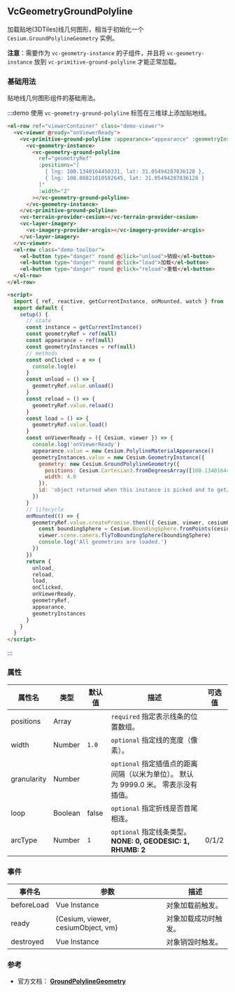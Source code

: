## VcGeometryGroundPolyline

加载贴地(3DTiles)线几何图形，相当于初始化一个 `Cesium.GroundPolylineGeometry` 实例。

**注意**：需要作为 `vc-geometry-instance` 的子组件，并且将 `vc-geometry-instance` 放到 `vc-primitive-ground-polyline` 才能正常加载。

### 基础用法

贴地线几何图形组件的基础用法。

:::demo 使用 `vc-geometry-ground-polyline` 标签在三维球上添加贴地线。

```html
<el-row ref="viewerContainer" class="demo-viewer">
  <vc-viewer @ready="onViewerReady">
    <vc-primitive-ground-polyline :appearance="appearance" :geometryInstances="geometryInstances" @click="onClicked">
      <vc-geometry-instance>
        <vc-geometry-ground-polyline
          ref="geometryRef"
          :positions="[
            { lng: 100.1340164450331, lat: 31.05494287836128 },
            { lng: 108.08821010582645, lat: 31.05494287836128 }
          ]"
          :width="2"
        ></vc-geometry-ground-polyline>
      </vc-geometry-instance>
    </vc-primitive-ground-polyline>
    <vc-terrain-provider-cesium></vc-terrain-provider-cesium>
    <vc-layer-imagery>
      <vc-imagery-provider-arcgis></vc-imagery-provider-arcgis>
    </vc-layer-imagery>
  </vc-viewer>
  <el-row class="demo-toolbar">
    <el-button type="danger" round @click="unload">销毁</el-button>
    <el-button type="danger" round @click="load">加载</el-button>
    <el-button type="danger" round @click="reload">重载</el-button>
  </el-row>
</el-row>

<script>
  import { ref, reactive, getCurrentInstance, onMounted, watch } from 'vue'
  export default {
    setup() {
      // state
      const instance = getCurrentInstance()
      const geometryRef = ref(null)
      const appearance = ref(null)
      const geometryInstances = ref(null)
      // methods
      const onClicked = e => {
        console.log(e)
      }
      const unload = () => {
        geometryRef.value.unload()
      }
      const reload = () => {
        geometryRef.value.reload()
      }
      const load = () => {
        geometryRef.value.load()
      }
      const onViewerReady = ({ Cesium, viewer }) => {
        console.log('onViewerReady')
        appearance.value = new Cesium.PolylineMaterialAppearance()
        geometryInstances.value = new Cesium.GeometryInstance({
          geometry: new Cesium.GroundPolylineGeometry({
            positions: Cesium.Cartesian3.fromDegreesArray([100.1340164450331, 32.05494287836128, 108.08821010582645, 32.097804071380715]),
            width: 4.0
          }),
          id: 'object returned when this instance is picked and to get/set per-instance attributes'
        })
      }
      // lifecycle
      onMounted(() => {
        geometryRef.value.createPromise.then(({ Cesium, viewer, cesiumObject }) => {
          const boundingSphere = Cesium.BoundingSphere.fromPoints(cesiumObject._positions)
          viewer.scene.camera.flyToBoundingSphere(boundingSphere)
          console.log('All geometries are loaded.')
        })
      })
      return {
        unload,
        reload,
        load,
        onClicked,
        onViewerReady,
        geometryRef,
        appearance,
        geometryInstances
      }
    }
  }
</script>
```

:::

### 属性

| 属性名      | 类型    | 默认值 | 描述                                                                                | 可选值 |
| ----------- | ------- | ------ | ----------------------------------------------------------------------------------- | ------ |
| positions   | Array   |        | `required` 指定表示线条的位置数组。                                                 |
| width       | Number  | `1.0`  | `optional` 指定线的宽度（像素）。                                                   |
| granularity | Number  |        | `optional` 指定插值点的距离间隔（以米为单位）。 默认为 9999.0 米。 零表示没有插值。 |
| loop        | Boolean | false  | `optional` 指定折线是否首尾相连。                                                   |
| arcType     | Number  | `1`    | `optional` 指定线条类型。 **NONE: 0, GEODESIC: 1, RHUMB: 2**                        | 0/1/2  |

### 事件

| 事件名     | 参数                               | 描述                 |
| ---------- | ---------------------------------- | -------------------- |
| beforeLoad | Vue Instance                       | 对象加载前触发。     |
| ready      | {Cesium, viewer, cesiumObject, vm} | 对象加载成功时触发。 |
| destroyed  | Vue Instance                       | 对象销毁时触发。     |

### 参考

- 官方文档： **[GroundPolylineGeometry](https://cesium.com/docs/cesiumjs-ref-doc/GroundPolylineGeometry.html)**
